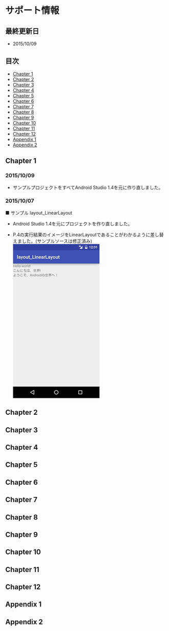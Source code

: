 # サポート情報

## 最終更新日

* 2015/10/09

## 目次
* [Chapter 1](#Chapter-1)
* [Chapter 2](#Chapter-2)
* [Chapter 3](#Chapter-3)
* [Chapter 4](#Chapter-4)
* [Chapter 5](#Chapter-5)
* [Chapter 6](#Chapter-6)
* [Chapter 7](#Chapter-7)
* [Chapter 8](#Chapter-8)
* [Chapter 9](#Chapter-9)
* [Chapter 10](#Chapter-10)
* [Chapter 11](#Chapter-11)
* [Chapter 12](#Chapter-12)
* [Appendix 1](#Appendix-1)
* [Appendix 2](#Appendix-2)


## <a name="Chapter-1"></a>Chapter 1

### 2015/10/09
* サンプルプロジェクトをすべてAndroid Studio 1.4を元に作り直しました。


### 2015/10/07
■ サンプル layout_LinearLayout
* Android Studio 1.4を元にプロジェクトを作り直しました。

* P.4の実行結果のイメージをLinearLayoutであることがわかるように差し替えました。(サンプルソースは修正済み)     
![結果](./Chapter01/picture/capture_layout_LinearLayout.png)

## <a name="Chapter-2"></a>Chapter 2


## <a name="Chapter-3"></a>Chapter 3


## <a name="Chapter-4"></a>Chapter 4


## <a name="Chapter-5"></a>Chapter 5


## <a name="Chapter-6"></a>Chapter 6


## <a name="Chapter-7"></a>Chapter 7

## <a name="Chapter-8"></a>Chapter 8

## <a name="Chapter-9"></a>Chapter 9

## <a name="Chapter-10"></a>Chapter 10

## <a name="Chapter-11"></a>Chapter 11

## <a name="Chapter-12"></a>Chapter 12

## <a name="Appendix-1"></a>Appendix 1

## <a name="Appendix-2"></a>Appendix 2
